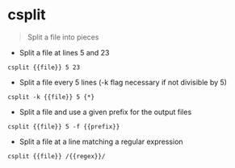 # csplit

> Split a file into pieces

- Split a file at lines 5 and 23

`csplit {{file}} 5 23`

- Split a file every 5 lines (-k flag necessary if not divisible by 5)

`csplit -k {{file}} 5 {*}`

- Split a file and use a given prefix for the output files

`csplit {{file}} 5 -f {{prefix}}`

- Split a file at a line matching a regular expression

`csplit {{file}} /{{regex}}/`
